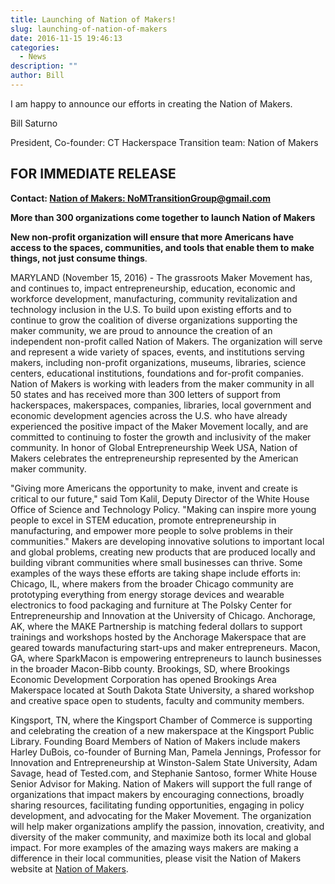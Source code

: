 ```yaml
---
title: Launching of Nation of Makers!
slug: launching-of-nation-of-makers
date: 2016-11-15 19:46:13
categories:
  - News
description: ""
author: Bill
---
```


I am happy to announce our efforts in creating the Nation of Makers.

Bill Saturno

President, Co-founder: CT Hackerspace Transition team: Nation of Makers

## FOR IMMEDIATE RELEASE

**Contact: [Nation of Makers: NoMTransitionGroup@gmail.com](mailto:NoMTransitionGroup@gmail.com)**

**More than 300 organizations come together to launch Nation of Makers**

**New non-profit organization will ensure that more Americans have access to the spaces, communities, and tools that enable them to make things, not just consume things**.

MARYLAND (November 15, 2016) - The grassroots Maker Movement has, and continues to, impact entrepreneurship, education, economic and workforce development, manufacturing, community revitalization and technology inclusion in the U.S. To build upon existing efforts and to continue to grow the coalition of diverse organizations supporting the maker community, we are proud to announce the creation of an independent non-profit called Nation of Makers. The organization will serve and represent a wide variety of spaces, events, and institutions serving makers, including non-profit organizations, museums, libraries, science centers, educational institutions, foundations and for-profit companies. Nation of Makers is working with leaders from the maker community in all 50 states and has received more than 300 letters of support from hackerspaces, makerspaces, companies, libraries, local government and economic development agencies across the U.S. who have already experienced the positive impact of the Maker Movement locally, and are committed to continuing to foster the growth and inclusivity of the maker community. In honor of Global Entrepreneurship Week USA, Nation of Makers celebrates the entrepreneurship represented by the American maker community.

"Giving more Americans the opportunity to make, invent and create is critical to our future," said Tom Kalil, Deputy Director of the White House Office of Science and Technology Policy. "Making can inspire more young people to excel in STEM education, promote entrepreneurship in manufacturing, and empower more people to solve problems in their communities." Makers are developing innovative solutions to important local and global problems, creating new products that are produced locally and building vibrant communities where small businesses can thrive. Some examples of the ways these efforts are taking shape include efforts in: Chicago, IL, where makers from the broader Chicago community are prototyping everything from energy storage devices and wearable electronics to food packaging and furniture at The Polsky Center for Entrepreneurship and Innovation at the University of Chicago. Anchorage, AK, where the MAKE Partnership is matching federal dollars to support trainings and workshops hosted by the Anchorage Makerspace that are geared towards manufacturing start-ups and maker entrepreneurs. Macon, GA, where SparkMacon is empowering entrepreneurs to launch businesses in the broader Macon-Bibb county. Brookings, SD, where Brookings Economic Development Corporation has opened Brookings Area Makerspace located at South Dakota State University, a shared workshop and creative space open to students, faculty and community members.

Kingsport, TN, where the Kingsport Chamber of Commerce is supporting and celebrating the creation of a new makerspace at the Kingsport Public Library. Founding Board Members of Nation of Makers include makers Harley DuBois, co-founder of Burning Man, Pamela Jennings, Professor for Innovation and Entrepreneurship at Winston-Salem State University, Adam Savage, head of Tested.com, and Stephanie Santoso, former White House Senior Advisor for Making. Nation of Makers will support the full range of organizations that impact makers by encouraging connections, broadly sharing resources, facilitating funding opportunities, engaging in policy development, and advocating for the Maker Movement. The organization will help maker organizations amplify the passion, innovation, creativity, and diversity of the maker community, and maximize both its local and global impact. For more examples of the amazing ways makers are making a difference in their local communities, please visit the Nation of Makers website at [Nation of Makers](https://www.nationofmakers.us).
